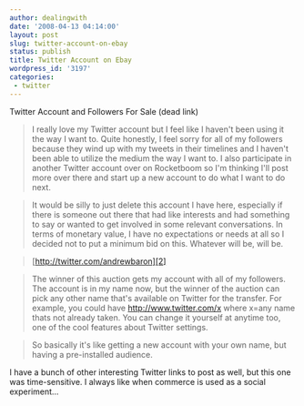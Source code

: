 ```yaml
---
author: dealingwith
date: '2008-04-13 04:14:00'
layout: post
slug: twitter-account-on-ebay
status: publish
title: Twitter Account on Ebay
wordpress_id: '3197'
categories:
 - twitter
---
```


<a class="dead">Twitter Account and Followers For Sale (dead link)</a>

> I really love my Twitter account but I feel like I haven't been using it the way I want to. Quite honestly, I feel sorry for all of my followers because they wind up with my tweets in their timelines and I haven't been able to utilize the medium the way I want to. I also participate in another Twitter account over on Rocketboom so I'm thinking I'll post more over there and start up a new account to do what I want to do next.

> It would be silly to just delete this account I have here, especially if there is someone out there that had like interests and had something to say or wanted to get involved in some relevant conversations. In terms of monetary value, I have no expectations or needs at all so I decided not to put a minimum bid on this. Whatever will be, will be.

> [http://twitter.com/andrewbaron][2]

> The winner of this auction gets my account with all of my followers. The account is in my name now, but the winner of the auction can pick any other name that's available on Twitter for the transfer. For example, you could have http://www.twitter.com/x where x=any name thats not already taken. You can change it yourself at anytime too, one of the cool features about Twitter settings.

> So basically it's like getting a new account with your own name, but having a pre-installed audience.

I have a bunch of other interesting Twitter links to post as well, but this
one was time-sensitive. I always like when commerce is used as a social
experiment...

   [2]: http://twitter.com/andrewbaron

   


